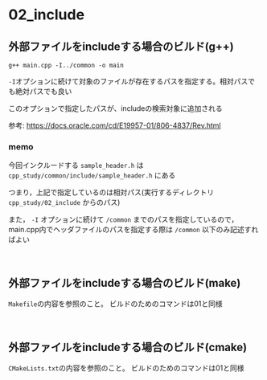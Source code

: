 # 02_include

## 外部ファイルをincludeする場合のビルド(g++)
```
g++ main.cpp -I../common -o main
```
`-I`オプションに続けて対象のファイルが存在するパスを指定する。相対パスでも絶対パスでも良い

このオプションで指定したパスが、includeの検索対象に追加される

参考: https://docs.oracle.com/cd/E19957-01/806-4837/Rev.html

### memo

今回インクルードする `sample_header.h` は `cpp_study/common/include/sample_header.h` にある

つまり，上記で指定しているのは相対パス(実行するディレクトリ `cpp_study/02_include` からのパス)

また， `-I` オプションに続けて `/common` までのパスを指定しているので，main.cpp内でヘッダファイルのパスを指定する際は `/common` 以下のみ記述すればよい

<br>

## 外部ファイルをincludeする場合のビルド(make)
`Makefile`の内容を参照のこと。
ビルドのためのコマンドは01と同様

<br>

## 外部ファイルをincludeする場合のビルド(cmake)
`CMakeLists.txt`の内容を参照のこと。
ビルドのためのコマンドは01と同様
